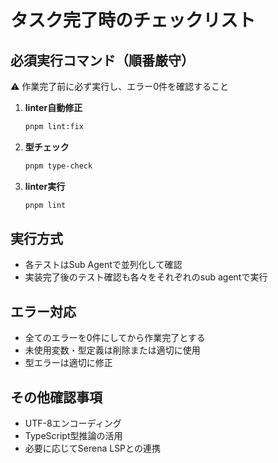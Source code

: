 # タスク完了時のチェックリスト

## 必須実行コマンド（順番厳守）
⚠️ 作業完了前に必ず実行し、エラー0件を確認すること

1. **linter自動修正**
   ```bash
   pnpm lint:fix
   ```

2. **型チェック**
   ```bash
   pnpm type-check
   ```

3. **linter実行**
   ```bash
   pnpm lint
   ```

## 実行方式
- 各テストはSub Agentで並列化して確認
- 実装完了後のテスト確認も各々をそれぞれのsub agentで実行

## エラー対応
- 全てのエラーを0件にしてから作業完了とする
- 未使用変数・型定義は削除または適切に使用
- 型エラーは適切に修正

## その他確認事項
- UTF-8エンコーディング
- TypeScript型推論の活用
- 必要に応じてSerena LSPとの連携